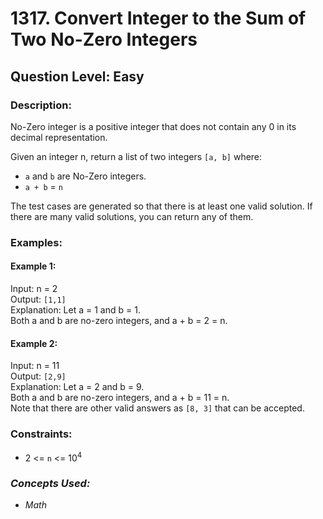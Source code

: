 # 1317. Convert Integer to the Sum of Two No-Zero Integers
## Question Level: Easy
### Description:
No-Zero integer is a positive integer that does not contain any 0 in its decimal representation.

Given an integer n, return a list of two integers `[a, b]` where:
- `a` and `b` are No-Zero integers.
- `a + b` = `n`

The test cases are generated so that there is at least one valid solution. If there are many valid solutions, you can return any of them.

### Examples:
#### Example 1:

Input: n = 2  
Output: `[1,1]`  
Explanation: Let a = 1 and b = 1.  
Both a and b are no-zero integers, and a + b = 2 = n.  
#### Example 2:

Input: n = 11  
Output: `[2,9]`  
Explanation: Let a = 2 and b = 9.  
Both a and b are no-zero integers, and a + b = 11 = n.  
Note that there are other valid answers as `[8, 3]` that can be accepted.  

### Constraints:

- 2 <= `n` <= 10<sup>4</sup>

### <i>Concepts Used:
- Math</i>